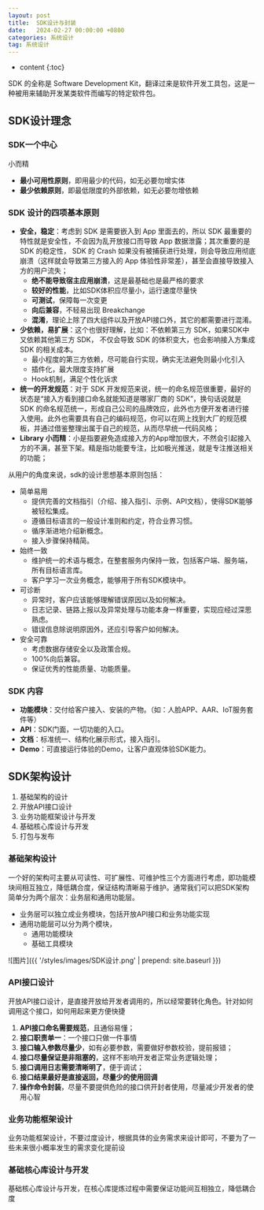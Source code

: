 ```yaml
---
layout: post
title:  SDK设计与封装
date:   2024-02-27 00:00:00 +0800
categories: 系统设计
tag: 系统设计
---
```




* content
{:toc}


SDK 的全称是 Software Development Kit，翻译过来是软件开发工具包，这是一种被用来辅助开发某类软件而编写的特定软件包。



## SDK设计理念

### SDK一个中心

小而精

- **最小可用性原则**，即用最少的代码，如无必要勿增实体
- **最少依赖原则**，即最低限度的外部依赖，如无必要勿增依赖



### SDK 设计的四项基本原则

- **安全，稳定**：考虑到 SDK 是需要嵌入到 App 里面去的，所以 SDK 最重要的特性就是安全性，不会因为乱开放接口而导致 App 数据泄露；其次重要的是 SDK 的稳定性， SDK 的 Crash 如果没有被捕获进行处理，则会导致应用彻底崩溃（这样就会导致第三方接入的 App 体验性非常差），甚至会直接导致接入方的用户流失；
  - **绝不能导致宿主应用崩溃**，这是最基础也是最严格的要求
  - **较好的性能**，比如SDK体积应尽量小，运行速度尽量快
  - **可测试**，保障每一次变更
  - **向后兼容**，不轻易出现 Breakchange
  - **混淆**，理论上除了四大组件以及开放API接口外，其它的都需要进行混淆。
- **少依赖，易扩展**：这个也很好理解，比如：不依赖第三方 SDK，如果SDK中又依赖其他第三方 SDK， 不仅会导致 SDK 的体积变大，也会影响接入方集成 SDK 的相关成本。
  - 最小程度的第三方依赖，尽可能自行实现，确实无法避免则最小化引入
  - 插件化，最大限度支持扩展
  - Hook机制，满足个性化诉求
- **统一的开发规范**：对于 SDK 开发规范来说，统一的命名规范很重要，最好的状态是“接入方看到接口命名就能知道是哪家厂商的 SDK”，换句话说就是 SDK 的命名规范统一，形成自己公司的品牌效应，此外也方便开发者进行接入使用。此外也需要具有自己的编码规范，你可以在网上找到大厂的规范模板，并通过借鉴整理出属于自己的规范，从而尽早统一代码风格；
- **Library 小而精**：小是指要避免造成接入方的App增加很大，不然会引起接入方的不满，甚至下架。精是指功能要专注，比如极光推送，就是专注推送相关的功能；



从用户的角度来说，sdk的设计思想基本原则包括：

- 简单易用
  - 提供完善的文档指引（介绍、接入指引、示例、API文档），使得SDK能够被轻松集成。
  - 遵循目标语言的一般设计准则和约定，符合业界习惯。
  - 循序渐进地介绍新概念。
  - 接入步骤保持精简。
- 始终一致
  - 维护统一的术语与概念，在整套服务内保持一致，包括客户端、服务端，所有目标语言库。
  - 客户学习一次业务概念，能够用于所有SDK模块中。
- 可诊断
  - 异常时，客户应该能够理解错误原因以及如何解决。
  - 日志记录、链路上报以及异常处理与功能本身一样重要，实现应经过深思熟虑。
  - 错误信息除说明原因外，还应引导客户如何解决。
- 安全可靠
  - 考虑数据存储安全以及政策合规。
  - 100%向后兼容。
  - 保证优秀的性能质量、功能质量。

### SDK 内容

- **功能模块**：交付给客户接入、安装的产物。（如：人脸APP、AAR、IoT服务套件等）
- **API**：SDK门面，一切功能的入口。
- **文档**：标准统一、结构化展示形式，接入指引。
- **Demo**：可直接运行体验的Demo，让客户直观体验SDK能力。



## SDK架构设计

1. 基础架构的设计
2. 开放API接口设计
3. 业务功能框架设计与开发
4. 基础核心库设计与开发
5. 打包与发布

### 基础架构设计

一个好的架构可主要从可读性、可扩展性、可维护性三个方面进行考虑，即功能模块间相互独立，降低耦合度，保证结构清晰易于维护。通常我们可以把SDK架构简单分为两个层次：业务层和通用功能层。

- 业务层可以独立成业务模块，包括开放API接口和业务功能实现
- 通用功能层可以分为两个模块，
  - 通用功能模块
  - 基础工具模块



![图片]({{ '/styles/images/SDK设计.png' | prepend: site.baseurl }})



### API接口设计

开放API接口设计，是直接开放给开发者调用的，所以经常要转化角色。针对如何调用这个接口，如何用起来更方便快捷

1. **API接口命名需要规范**，且通俗易懂；
2. **接口职责单一**：一个接口只做一件事情
3. **接口输入参数尽量少**，如有必要参数，需要做好参数校验，提前报错；
4. **接口尽量保证是非阻塞的**，这样不影响开发者正常业务逻辑处理；
5. **接口调用日志需要清晰明了**，便于调试；
6. **接口结果最好是直接返回，尽量少的使用回调**
7. **操作命令封装**，尽量不要提供危险的接口供开封者使用，尽量减少开发者的使用心智



### 业务功能框架设计

业务功能框架设计，不要过度设计，根据具体的业务需求来设计即可，不要为了一些未来很小概率发生的需求变化提前设

### 基础核心库设计与开发

基础核心库设计与开发，在核心库提炼过程中需要保证功能间互相独立，降低耦合度